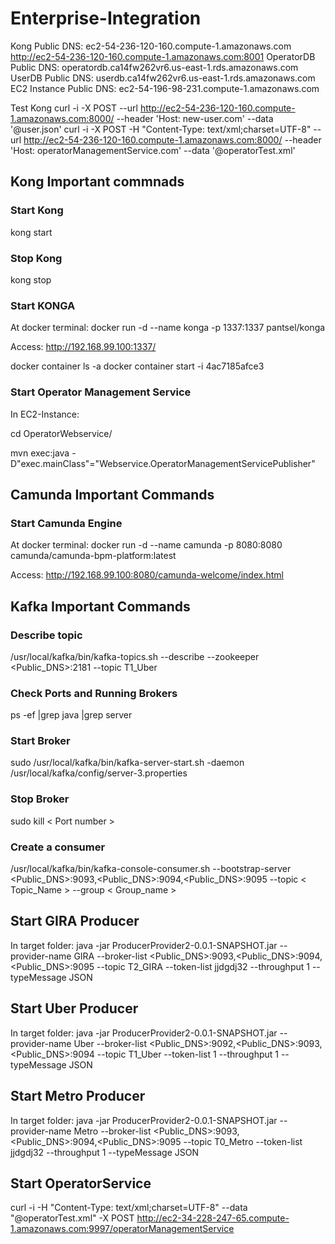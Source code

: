 # Enterprise-Integration

Kong Public DNS: ec2-54-236-120-160.compute-1.amazonaws.com
http://ec2-54-236-120-160.compute-1.amazonaws.com:8001
OperatorDB Public DNS: operatordb.ca14fw262vr6.us-east-1.rds.amazonaws.com
UserDB Public DNS: userdb.ca14fw262vr6.us-east-1.rds.amazonaws.com
EC2 Instance Public DNS: ec2-54-196-98-231.compute-1.amazonaws.com

Test Kong
curl -i -X POST --url http://ec2-54-236-120-160.compute-1.amazonaws.com:8000/ --header 'Host: new-user.com' --data '@user.json'
curl -i -X POST -H "Content-Type: text/xml;charset=UTF-8" --url http://ec2-54-236-120-160.compute-1.amazonaws.com:8000/ --header 'Host: operatorManagementService.com' --data '@operatorTest.xml'

## Kong Important commnads
### Start Kong
kong start

### Stop Kong
kong stop

### Start KONGA
At docker terminal:
docker run -d --name konga -p 1337:1337 pantsel/konga 

Access:
http://192.168.99.100:1337/

docker container ls -a
docker container start -i 4ac7185afce3
### Start Operator Management Service
In EC2-Instance:

cd OperatorWebservice/

mvn exec:java -D"exec.mainClass"="Webservice.OperatorManagementServicePublisher"

## Camunda Important Commands
### Start Camunda Engine
At docker terminal:
docker run -d --name camunda -p 8080:8080 camunda/camunda-bpm-platform:latest

Access:
http://192.168.99.100:8080/camunda-welcome/index.html

## Kafka Important Commands
### Describe topic
/usr/local/kafka/bin/kafka-topics.sh --describe --zookeeper <Public_DNS>:2181 --topic T1_Uber

### Check Ports and Running Brokers
ps -ef |grep java |grep server

### Start Broker
sudo /usr/local/kafka/bin/kafka-server-start.sh -daemon /usr/local/kafka/config/server-3.properties

### Stop Broker
sudo kill < Port number >

### Create a consumer
/usr/local/kafka/bin/kafka-console-consumer.sh --bootstrap-server <Public_DNS>:9093,<Public_DNS>:9094,<Public_DNS>:9095 --topic < Topic_Name > --group < Group_name >

## Start GIRA Producer
In target folder:
java -jar ProducerProvider2-0.0.1-SNAPSHOT.jar --provider-name GIRA --broker-list <Public_DNS>:9093,<Public_DNS>:9094,<Public_DNS>:9095 --topic T2_GIRA --token-list jjdgdj32 --throughput 1 --typeMessage JSON

## Start Uber Producer
In target folder:
java -jar ProducerProvider2-0.0.1-SNAPSHOT.jar --provider-name Uber --broker-list <Public_DNS>:9092,<Public_DNS>:9093,<Public_DNS>:9094 --topic T1_Uber --token-list 1 --throughput 1 --typeMessage JSON

## Start Metro Producer
In target folder:
java -jar ProducerProvider2-0.0.1-SNAPSHOT.jar --provider-name Metro --broker-list <Public_DNS>:9093,<Public_DNS>:9094,<Public_DNS>:9095 --topic T0_Metro --token-list jjdgdj32 --throughput 1 --typeMessage JSON

## Start OperatorService
curl -i -H "Content-Type: text/xml;charset=UTF-8" --data "@operatorTest.xml" -X POST http://ec2-34-228-247-65.compute-1.amazonaws.com:9997/operatorManagementService

